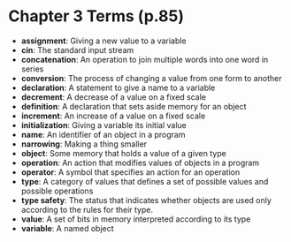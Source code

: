 # Chapter 3 Terms (p.85)
* **assignment**: Giving a new value to a variable
* **cin**: The standard input stream
* **concatenation**: An operation to join multiple words into one word in series
* **conversion**: The process of changing a value from one form to another
* **declaration**: A statement to give a name to a variable
* **decrement**: A decrease of a value on a fixed scale
* **definition**: A declaration that sets aside memory for an object
* **increment**: An increase of a value on a fixed scale
* **initialization**: Giving a variable its initial value
* **name**: An identifier of an object in a program
* **narrowing**: Making a thing smaller
* **object**: Some memory that holds a value of a given type
* **operation**: An action that modifies values of objects in a program
* **operator**: A symbol that specifies an action for an operation
* **type**: A category of values that defines a set of possible values and possible operations
* **type safety**: The status that indicates whether objects are used only according to the rules for their type.
* **value**: A set of bits in memory interpreted according to its type
* **variable**: A named object


